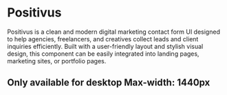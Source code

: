 # Positivus
Positivus is a clean and modern digital marketing contact form UI designed to help agencies, freelancers, and creatives collect leads and client inquiries efficiently. Built with a user-friendly layout and stylish visual design, this component can be easily integrated into landing pages, marketing sites, or portfolio pages. 


## Only available for desktop Max-width: 1440px
